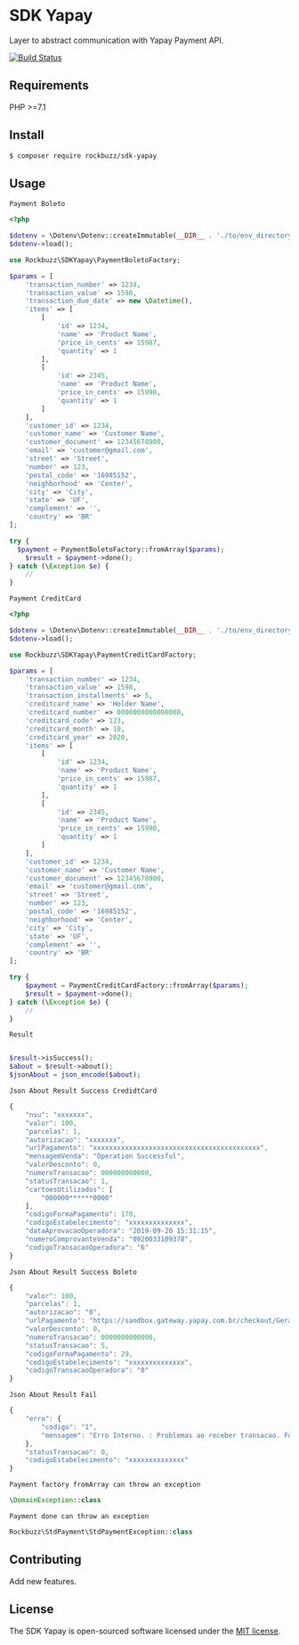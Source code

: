 # SDK Yapay

Layer to abstract communication with Yapay Payment API.

[![Build Status](https://travis-ci.org/rockbuzz/sdk-yapay.svg?branch=master)](https://travis-ci.org/rockbuzz/sdk-yapay)

## Requirements

PHP >=7.1

## Install

```bash
$ composer require rockbuzz/sdk-yapay
```

## Usage

`Payment Boleto`
```php
<?php

$dotenv = \Dotenv\Dotenv::createImmutable(__DIR__ . './to/env_directory/');
$dotenv->load();

use Rockbuzz\SDKYapay\PaymentBoletoFactory;

$params = [
    'transaction_number' => 1234,
    'transaction_value' => 1598,
    'transaction_due_date' => new \Datetime(),
    'items' => [
        [
            'id' => 1234,
            'name' => 'Product Name',
            'price_in_cents' => 15987,
            'quantity' => 1
        ],
        [
            'id' => 2345,
            'name' => 'Product Name',
            'price_in_cents' => 15990,
            'quantity' => 1
        ]
    ],
    'customer_id' => 1234,
    'customer_name' => 'Customer Name',
    'customer_document' => 12345678900,
    'email' => 'customer@gmail.com',
    'street' => 'Street',
    'number' => 123,
    'postal_code' => '16985152',
    'neighborhood' => 'Center',
    'city' => 'City',
    'state' => 'UF',
    'complement' => '',
    'country' => 'BR'
];

try {
  $payment = PaymentBoletoFactory::fromArray($params);
    $result = $payment->done();
} catch (\Exception $e) {
    //
}
```

`Payment CreditCard`
```php
<?php

$dotenv = \Dotenv\Dotenv::createImmutable(__DIR__ . './to/env_directory/');
$dotenv->load();

use Rockbuzz\SDKYapay\PaymentCreditCardFactory;

$params = [
    'transaction_number' => 1234,
    'transaction_value' => 1598,
    'transaction_installments' => 5,
    'creditcard_name' => 'Holder Name',
    'creditcard_number' => 0000000000000000,
    'creditcard_code' => 123,
    'creditcard_month' => 10,
    'creditcard_year' => 2020,
    'items' => [
        [
            'id' => 1234,
            'name' => 'Product Name',
            'price_in_cents' => 15987,
            'quantity' => 1
        ],
        [
            'id' => 2345,
            'name' => 'Product Name',
            'price_in_cents' => 15990,
            'quantity' => 1
        ]
    ],
    'customer_id' => 1234,
    'customer_name' => 'Customer Name',
    'customer_document' => 12345678900,
    'email' => 'customer@gmail.com',
    'street' => 'Street',
    'number' => 123,
    'postal_code' => '16985152',
    'neighborhood' => 'Center',
    'city' => 'City',
    'state' => 'UF',
    'complement' => '',
    'country' => 'BR'
];

try {
    $payment = PaymentCreditCardFactory::fromArray($params);
    $result = $payment->done();
} catch (\Exception $e) {
    //
}
```

`Result`
```php

$result->isSuccess();
$about = $result->about();
$jsonAbout = json_encode($about);
```

`Json About Result Success CredidtCard`
```javascript
{
    "nsu": "xxxxxxx",
    "valor": 100,
    "parcelas": 1,
    "autorizacao": "xxxxxxx",
    "urlPagamento": "xxxxxxxxxxxxxxxxxxxxxxxxxxxxxxxxxxxxxxxxxx",
    "mensagemVenda": "Operation Successful",
    "valorDesconto": 0,
    "numeroTransacao": 000000000000,
    "statusTransacao": 1,
    "cartoesUtilizados": [
        "000000******0000"
    ],
    "codigoFormaPagamento": 170,
    "codigoEstabelecimento": "xxxxxxxxxxxxxx",
    "dataAprovacaoOperadora": "2019-09-20 15:31:15",
    "numeroComprovanteVenda": "0920033109378",
    "codigoTransacaoOperadora": "6"
}
```

`Json About Result Success Boleto`
```javascript
{
    "valor": 100,
    "parcelas": 1,
    "autorizacao": "0",
    "urlPagamento": "https://sandbox.gateway.yapay.com.br/checkout/GeradorBoleto.do?cod=xxxxxxxxxxxxxxxxxxxxxxxxxxxxxxxxxxxxxxxx",
    "valorDesconto": 0,
    "numeroTransacao": 0000000000000,
    "statusTransacao": 5,
    "codigoFormaPagamento": 29,
    "codigoEstabelecimento": "xxxxxxxxxxxxxx",
    "codigoTransacaoOperadora": "0"
}
```

`Json About Result Fail`
```javascript
{
    "erro": {
        "codigo": "1",
        "mensagem": "Erro Interno. : Problemas ao receber transacao. Forma de Pagamento inexistente ou nao configurada para este estabelecimento, valor enviado: 17"
    },
    "statusTransacao": 0,
    "codigoEstabelecimento": "xxxxxxxxxxxxxx"
}
```

`Payment factory fromArray can throw an exception`
```php
\DomainException::class
```

`Payment done can throw an exception`
```php
Rockbuzz\StdPayment\StdPaymentException::class
```

## Contributing

Add new features.

## License

The SDK Yapay is open-sourced software licensed under the [MIT license](https://opensource.org/licenses/MIT).